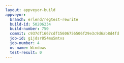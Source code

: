 ```yaml
---
layout: appveyor-build
appveyor:
  branch: erlend/regtest-rewrite
  build-id: 50206234
  build-number: 750
  commit: c937df1667cdf15606756506f29e3c9d6ab8d4fd
  job-id: g1jdsr854mu5mtvs
  job-number: 4
  os-name: Windows
  test-result: 0
---
```


